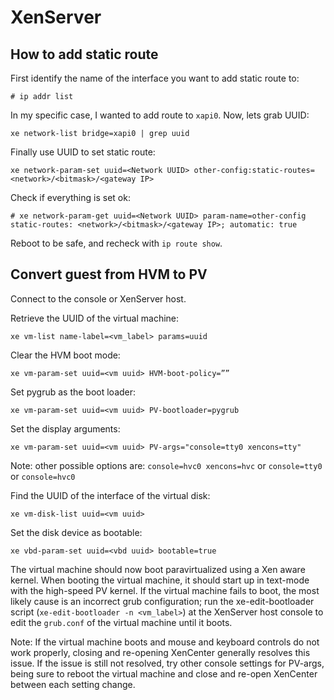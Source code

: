 # XenServer

## How to add static route

First identify the name of the interface you want to add static route to:

```
# ip addr list
```
In my specific case, I wanted to add route to `xapi0`.
Now, lets grab UUID:

```
xe network-list bridge=xapi0 | grep uuid
```

Finally use UUID to set static route:

```
xe network-param-set uuid=<Network UUID> other-config:static-routes=<network>/<bitmask>/<gateway IP>
```

Check if everything is set ok:

```
# xe network-param-get uuid=<Network UUID> param-name=other-config
static-routes: <network>/<bitmask>/<gateway IP>; automatic: true
```

Reboot to be safe, and recheck with `ip route show`.


## Convert guest from HVM to PV

Connect to the console or XenServer host.

Retrieve the UUID of the virtual machine:

```
xe vm-list name-label=<vm_label> params=uuid
```

Clear the HVM boot mode:

```
xe vm-param-set uuid=<vm uuid> HVM-boot-policy=””
```

Set pygrub as the boot loader:

```
xe vm-param-set uuid=<vm uuid> PV-bootloader=pygrub
```

Set the display arguments:

```
xe vm-param-set uuid=<vm uuid> PV-args="console=tty0 xencons=tty"
```

Note: other possible options are: `console=hvc0 xencons=hvc` or `console=tty0` or `console=hvc0`

Find the UUID of the interface of the virtual disk:

```
xe vm-disk-list uuid=<vm uuid>
```

Set the disk device as bootable:

```
xe vbd-param-set uuid=<vbd uuid> bootable=true
```

The virtual machine should now boot paravirtualized using a Xen aware kernel.
When booting the virtual machine, it should start up in text-mode with the
high-speed PV kernel. If the virtual machine fails to boot, the most likely
cause is an incorrect grub configuration; run the xe-edit-bootloader script
(`xe-edit-bootloader -n <vm_label>`) at the XenServer host console to edit
the `grub.conf` of the virtual machine until it boots.

Note: If the virtual machine boots and mouse and keyboard controls do not
work properly, closing and re-opening XenCenter generally resolves this issue.
If the issue is still not resolved, try other console settings for PV-args,
being sure to reboot the virtual machine and close and re-open XenCenter between
each setting change.
